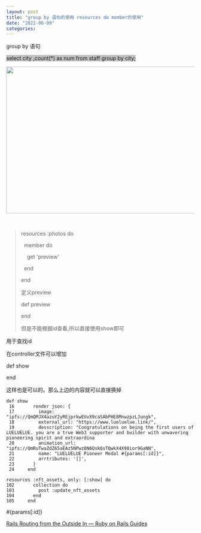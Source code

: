 ```yaml
---
layout: post
title: "group by 语句的使用 resources do member的使用"
date: "2022-06-09"
categories: 
---
```

<p style="margin-left:.0001pt">group by 语句</p>

<p style="margin-left:.0001pt; text-align:left"><span style="background-color:#c0c0c0">select city ,count(*) as num from staff group by city;</span></p>

<p style="margin-left:.0001pt"><img alt="" src="https://img-blog.csdnimg.cn/f20871d01db245ca986f849eeac324a4.png" style="height:392px; width:554px" /></p>

<p style="margin-left:.0001pt">&nbsp;</p>

<blockquote>
<p style="margin-left:.0001pt">resources :photos do</p>

<p style="margin-left:.0001pt">&nbsp;&nbsp;member do</p>

<p style="margin-left:.0001pt">&nbsp;&nbsp;&nbsp;&nbsp;get &#39;preview&#39;</p>

<p style="margin-left:.0001pt">&nbsp;&nbsp;end</p>

<p style="margin-left:.0001pt">end</p>

<p style="margin-left:.0001pt">定义preview</p>

<p style="margin-left:.0001pt">def preview</p>

<p style="margin-left:.0001pt">end</p>

<p style="margin-left:.0001pt">但是不能根据id查看,所以直接使用show即可</p>
</blockquote>

<p style="margin-left:.0001pt">用于查找id</p>

<p style="margin-left:.0001pt">在controller文件可以增加</p>

<p style="margin-left:.0001pt">def show</p>

<p style="margin-left:.0001pt">end</p>

<p style="margin-left:.0001pt">这样也是可以的。那么上边的内容就可以直接换掉</p>

<pre>
<code>def show
 16       render json: {
 17         image: &quot;ipfs://QmQMJX4azuY2yREjprkwEUvX9caSAbPHE8MnwzpzLJungk&quot;,
 18         external_url: &quot;https://www.lueluelue.link/&quot;,
 19         desscription: &quot;Congratulations on being the first users of LUELUELUE. you are a true Web3 supporter and builder with unwavering pioneering spirit and extraordina
 20         animation_url: &quot;ipfs://QmRuTwaZdZ65aEAz5NPwz8N6QskQsTQwkX4X98ior9GaNN&quot;,
 21         name: &quot;LUELUELUE Pioneer Medal #{params[:id]}&quot;,
 22         arrtributes: &#39;[]&#39;,
 23       }
 24     end
</code></pre>

<pre>
<code>resources :nft_assets, only: [:show] do
102       collection do
103         post :update_nft_assets
104       end
105     end
</code></pre>

<p style="margin-left:.0001pt">#{params[:id]}</p>

<p style="margin-left:.0001pt"><a href="https://guides.rubyonrails.org/v6.1/routing.html#routing-concerns" title="Rails Routing from the Outside In — Ruby on Rails Guides">Rails Routing from the Outside In &mdash; Ruby on Rails Guides</a></p>

<p>&nbsp;</p>

<p style="margin-left:.0001pt">&nbsp;</p>

<p style="margin-left:.0001pt">&nbsp;</p>

<p style="margin-left:.0001pt">&nbsp;</p>

